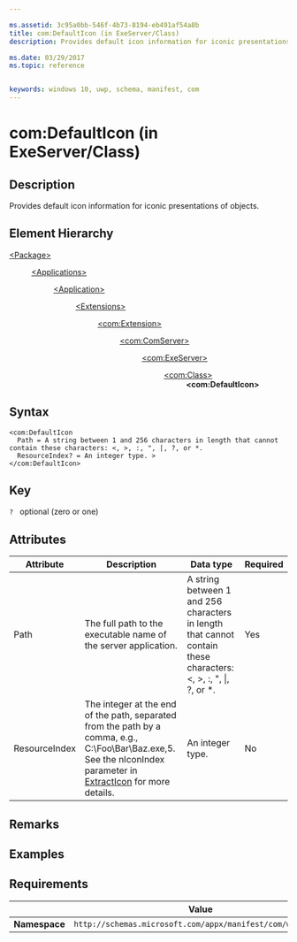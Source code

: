 ```yaml
---

ms.assetid: 3c95a0bb-546f-4b73-8194-eb491af54a8b
title: com:DefaultIcon (in ExeServer/Class)
description: Provides default icon information for iconic presentations of objects (in ExeServer/Class).

ms.date: 03/29/2017
ms.topic: reference


keywords: windows 10, uwp, schema, manifest, com
---
```


# com:DefaultIcon (in ExeServer/Class)

## Description
Provides default icon information for iconic presentations of objects.

## Element Hierarchy
<dl>
<dt><a href="element-package.md">&lt;Package&gt;</a></dt>
<dd>
<dl>
<dt><a href="element-applications.md">&lt;Applications&gt;</a></dt>
<dd>
<dl>
<dt><a href="element-application.md">&lt;Application&gt;</a></dt>
<dd>
<dl>
<dt><a href="element-1-extensions.md">&lt;Extensions&gt;</a></dt>
<dd>
<dl>
<dt><a href="element-com-extension.md">&lt;com:Extension&gt;</a></dt>
<dd>
<dl>
<dt><a href="element-com-comserver.md">&lt;com:ComServer&gt;</a></dt>
<dd>
<dl>
<dt><a href="element-com-exeserver.md">&lt;com:ExeServer&gt;</a></dt>
<dd>
<dl>
<dt><a href="element-com-exeserver-class.md">&lt;com:Class&gt;</a></dt>
<dd><b>&lt;com:DefaultIcon&gt;</b></dd>
</dl>
</dd>
</dl>
</dd>
</dl>
</dd>
</dl>
</dd>
</dl>
</dd>
</dl>
</dd>
</dl>
</dd>
</dl>


## Syntax
```syntax
<com:DefaultIcon
  Path = A string between 1 and 256 characters in length that cannot contain these characters: <, >, :, ", |, ?, or *.
  ResourceIndex? = An integer type. >
</com:DefaultIcon>
```

## Key
`?`    optional (zero or one) 

## Attributes

| Attribute | Description | Data type | Required |
|-----------|-------------|-----------|----------|
| Path | The full path to the executable name of the server application. | A string between 1 and 256 characters in length that cannot contain these characters: <, >, :, ", &#124;, ?, or *. | Yes |
| ResourceIndex | The integer at the end of the path, separated from the path by a comma, e.g., C:\Foo\Bar\Baz.exe,5. See the nIconIndex parameter in [ExtractIcon](/windows/win32/api/shellapi/nf-shellapi-extracticona) for more details. | An integer type. | No |

## Remarks

## Examples

## Requirements
|               |    Value                                                         |
|---------------|-------------------------------------------------------------|
| **Namespace** | `http://schemas.microsoft.com/appx/manifest/com/windows10` |